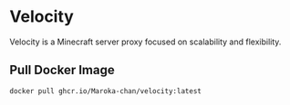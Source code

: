 # Velocity

Velocity is a Minecraft server proxy focused on scalability and flexibility.

## Pull Docker Image
```
docker pull ghcr.io/Maroka-chan/velocity:latest
```
